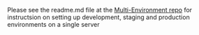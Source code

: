 Please see the readme.md file at the [Multi-Environment repo](https://github.com/Islandora-Collaboration-Group/ISLE-Multi-Environment) for instructsion on setting up development, staging and production environments on a single server